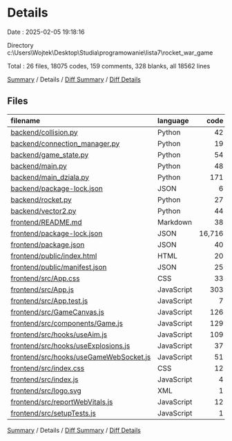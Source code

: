 # Details

Date : 2025-02-05 19:18:16

Directory c:\\Users\\Wojtek\\Desktop\\Studia\\programowanie\\lista7\\rocket_war_game

Total : 26 files,  18075 codes, 159 comments, 328 blanks, all 18562 lines

[Summary](results.md) / Details / [Diff Summary](diff.md) / [Diff Details](diff-details.md)

## Files
| filename | language | code | comment | blank | total |
| :--- | :--- | ---: | ---: | ---: | ---: |
| [backend/collision.py](/backend/collision.py) | Python | 42 | 6 | 8 | 56 |
| [backend/connection\_manager.py](/backend/connection_manager.py) | Python | 19 | 1 | 5 | 25 |
| [backend/game\_state.py](/backend/game_state.py) | Python | 54 | 8 | 11 | 73 |
| [backend/main.py](/backend/main.py) | Python | 48 | 1 | 10 | 59 |
| [backend/main\_dziala.py](/backend/main_dziala.py) | Python | 171 | 24 | 38 | 233 |
| [backend/package-lock.json](/backend/package-lock.json) | JSON | 6 | 0 | 1 | 7 |
| [backend/rocket.py](/backend/rocket.py) | Python | 27 | 1 | 6 | 34 |
| [backend/vector2.py](/backend/vector2.py) | Python | 44 | 0 | 14 | 58 |
| [frontend/README.md](/frontend/README.md) | Markdown | 38 | 0 | 33 | 71 |
| [frontend/package-lock.json](/frontend/package-lock.json) | JSON | 16,716 | 0 | 1 | 16,717 |
| [frontend/package.json](/frontend/package.json) | JSON | 40 | 0 | 2 | 42 |
| [frontend/public/index.html](/frontend/public/index.html) | HTML | 20 | 23 | 1 | 44 |
| [frontend/public/manifest.json](/frontend/public/manifest.json) | JSON | 25 | 0 | 1 | 26 |
| [frontend/src/App.css](/frontend/src/App.css) | CSS | 33 | 0 | 6 | 39 |
| [frontend/src/App.js](/frontend/src/App.js) | JavaScript | 303 | 47 | 83 | 433 |
| [frontend/src/App.test.js](/frontend/src/App.test.js) | JavaScript | 7 | 0 | 2 | 9 |
| [frontend/src/GameCanvas.js](/frontend/src/GameCanvas.js) | JavaScript | 126 | 9 | 25 | 160 |
| [frontend/src/components/Game.js](/frontend/src/components/Game.js) | JavaScript | 129 | 20 | 29 | 178 |
| [frontend/src/hooks/useAim.js](/frontend/src/hooks/useAim.js) | JavaScript | 109 | 10 | 27 | 146 |
| [frontend/src/hooks/useExplosions.js](/frontend/src/hooks/useExplosions.js) | JavaScript | 37 | 4 | 9 | 50 |
| [frontend/src/hooks/useGameWebSocket.js](/frontend/src/hooks/useGameWebSocket.js) | JavaScript | 51 | 1 | 10 | 62 |
| [frontend/src/index.css](/frontend/src/index.css) | CSS | 12 | 0 | 2 | 14 |
| [frontend/src/index.js](/frontend/src/index.js) | JavaScript | 4 | 0 | 1 | 5 |
| [frontend/src/logo.svg](/frontend/src/logo.svg) | XML | 1 | 0 | 0 | 1 |
| [frontend/src/reportWebVitals.js](/frontend/src/reportWebVitals.js) | JavaScript | 12 | 0 | 2 | 14 |
| [frontend/src/setupTests.js](/frontend/src/setupTests.js) | JavaScript | 1 | 4 | 1 | 6 |

[Summary](results.md) / Details / [Diff Summary](diff.md) / [Diff Details](diff-details.md)
